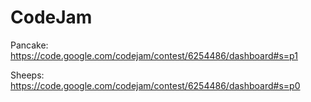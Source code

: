 # CodeJam

Pancake: https://code.google.com/codejam/contest/6254486/dashboard#s=p1

Sheeps: https://code.google.com/codejam/contest/6254486/dashboard#s=p0

